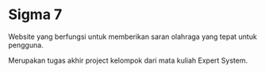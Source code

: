 # Sigma 7

Website yang berfungsi untuk memberikan saran olahraga yang tepat untuk pengguna.

Merupakan tugas akhir project kelompok dari mata kuliah Expert System.
